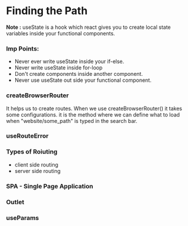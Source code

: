 # Finding the Path

__Note :__ useState is a hook which react gives you to create local state variables inside your functional components.

### Imp Points:   
+ Never ever write useState inside your if-else.
+ Never write useState inside for-loop
+ Don't create components inside another component.
+ Never use useState out side your functional component.

### createBrowserRouter
It helps us to create routes. When we use createBrowserRouter() it takes some configurations. it is the method where we can define what to load when "website/some_path" is typed in the search bar. 

### useRouteError 

### Types of Roiuting
+ client side routing
+ server side routing


### SPA - Single Page Application

### Outlet

### useParams
